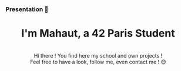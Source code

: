 ### Presentation 👋

<h1 align="center">I'm Mahaut, a 42 Paris Student</h1>
<p align="center"> <br> Hi there ! You find here my school and own projects ! </br>
Feel free to have a look, follow me, even contact me ! 😊
</p>

<!--
**malatini42/malatini42** is a ✨ _special_ ✨ repository because its `README.md` (this file) appears on your GitHub profile.

Here are some ideas to get you started:

- 🔭 I’m currently working on ...
- 🌱 I’m currently learning ...
- 👯 I’m looking to collaborate on ...
- 🤔 I’m looking for help with ...
- 💬 Ask me about ...
- 📫 How to reach me: ...
- 😄 Pronouns: ...
- ⚡ Fun fact: ...
-->

